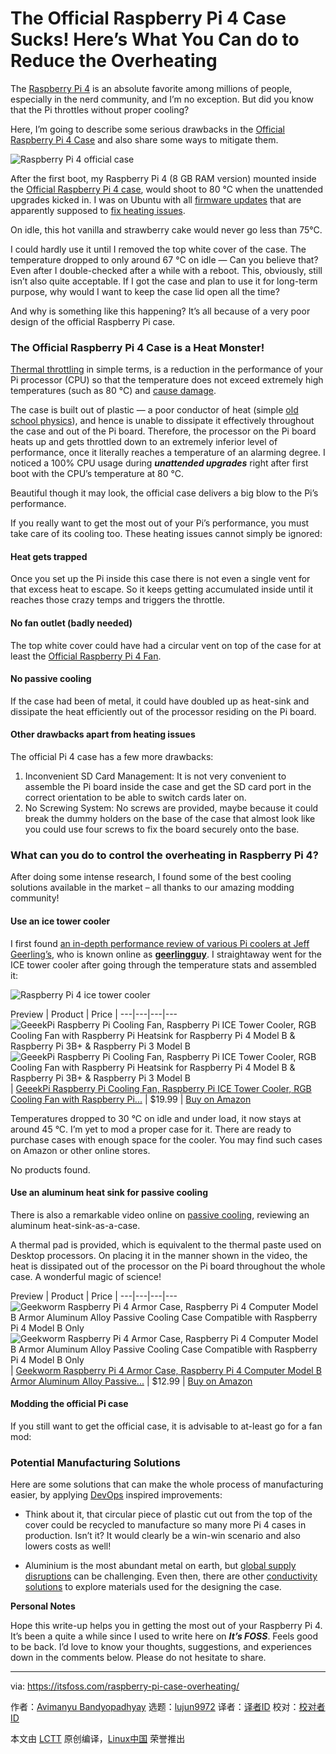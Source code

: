 [#]: subject: "The Official Raspberry Pi 4 Case Sucks! Here’s What You Can do to Reduce the Overheating"
[#]: via: "https://itsfoss.com/raspberry-pi-case-overheating/"
[#]: author: "Avimanyu Bandyopadhyay https://itsfoss.com/author/avimanyu/"
[#]: collector: "lujun9972"
[#]: translator: "wxy"
[#]: reviewer: " "
[#]: publisher: " "
[#]: url: " "

The Official Raspberry Pi 4 Case Sucks! Here’s What You Can do to Reduce the Overheating
======

The [Raspberry Pi 4][1] is an absolute favorite among millions of people, especially in the nerd community, and I’m no exception. But did you know that the Pi throttles without proper cooling?

Here, I’m going to describe some serious drawbacks in the [Official Raspberry Pi 4 Case][2] and also share some ways to mitigate them.

![Raspberry Pi 4 official case][3]

After the first boot, my Raspberry Pi 4 (8 GB RAM version) mounted inside the [Official Raspberry Pi 4 case][2], would shoot to 80 °C when the unattended upgrades kicked in. I was on Ubuntu with all [firmware updates][4] that are apparently supposed to [fix heating issues][5].

On idle, this hot vanilla and strawberry cake would never go less than 75°C.

I could hardly use it until I removed the top white cover of the case. The temperature dropped to only around 67 °C on idle — Can you believe that? Even after I double-checked after a while with a reboot. This, obviously, still isn’t also quite acceptable. If I got the case and plan to use it for long-term purpose, why would I want to keep the case lid open all the time?

And why is something like this happening? It’s all because of a very poor design of the official Raspberry Pi case.

### The Official Raspberry Pi 4 Case is a Heat Monster!

[Thermal throttling][6] in simple terms, is a reduction in the performance of your Pi processor (CPU) so that the temperature does not exceed extremely high temperatures (such as 80 °C) and [cause damage][7].

The case is built out of plastic — a poor conductor of heat (simple [old school physics][8]), and hence is unable to dissipate it effectively throughout the case and out of the Pi board. Therefore, the processor on the Pi board heats up and gets throttled down to an extremely inferior level of performance, once it literally reaches a temperature of an alarming degree. I noticed a 100% CPU usage during _**unattended upgrades**_ right after first boot with the CPU’s temperature at 80 °C.

Beautiful though it may look, the official case delivers a big blow to the Pi’s performance.

If you really want to get the most out of your Pi’s performance, you must take care of its cooling too. These heating issues cannot simply be ignored:

#### Heat gets trapped

Once you set up the Pi inside this case there is not even a single vent for that excess heat to escape. So it keeps getting accumulated inside until it reaches those crazy temps and triggers the throttle.

#### No fan outlet (badly needed)

The top white cover could have had a circular vent on top of the case for at least the [Official Raspberry Pi 4 Fan][9].

#### No passive cooling

If the case had been of metal, it could have doubled up as heat-sink and dissipate the heat efficiently out of the processor residing on the Pi board.

#### Other drawbacks apart from heating issues

The official Pi 4 case has a few more drawbacks:

  1. Inconvenient SD Card Management: It is not very convenient to assemble the Pi board inside the case and get the SD card port in the correct orientation to be able to switch cards later on.
  2. No Screwing System: No screws are provided, maybe because it could break the dummy holders on the base of the case that almost look like you could use four screws to fix the board securely onto the base.



### What can you do to control the overheating in Raspberry Pi 4?

After doing some intense research, I found some of the best cooling solutions available in the market – all thanks to our amazing modding community!

#### Use an ice tower cooler

I first found [an in-depth performance review of various Pi coolers at Jeff Geerling’s][10], who is known online as **[geerlingguy][11]**. I straightaway went for the ICE tower cooler after going through the temperature stats and assembled it:

![Raspberry Pi 4 ice tower cooler][12]

Preview | Product | Price |
---|---|---|---
![GeeekPi Raspberry Pi Cooling Fan, Raspberry Pi ICE Tower Cooler, RGB Cooling Fan with Raspberry Pi Heatsink for Raspberry Pi 4 Model B & Raspberry Pi 3B+ & Raspberry Pi 3 Model B][13] ![GeeekPi Raspberry Pi Cooling Fan, Raspberry Pi ICE Tower Cooler, RGB Cooling Fan with Raspberry Pi Heatsink for Raspberry Pi 4 Model B & Raspberry Pi 3B+ & Raspberry Pi 3 Model B][13] | [GeeekPi Raspberry Pi Cooling Fan, Raspberry Pi ICE Tower Cooler, RGB Cooling Fan with Raspberry Pi...][14] | $19.99[][15] | [Buy on Amazon][16]

Temperatures dropped to 30 °C on idle and under load, it now stays at around 45 °C. I’m yet to mod a proper case for it. There are ready to purchase cases with enough space for the cooler. You may find such cases on Amazon or other online stores.

No products found.

#### Use an aluminum heat sink for passive cooling

There is also a remarkable video online on [passive cooling][17], reviewing an aluminum heat-sink-as-a-case.

A thermal pad is provided, which is equivalent to the thermal paste used on Desktop processors. On placing it in the manner shown in the video, the heat is dissipated out of the processor on the Pi board throughout the whole case. A wonderful magic of science!

Preview | Product | Price |
---|---|---|---
![Geekworm Raspberry Pi 4 Armor Case, Raspberry Pi 4 Computer Model B Armor Aluminum Alloy Passive Cooling Case Compatible with Raspberry Pi 4 Model B Only][18] ![Geekworm Raspberry Pi 4 Armor Case, Raspberry Pi 4 Computer Model B Armor Aluminum Alloy Passive Cooling Case Compatible with Raspberry Pi 4 Model B Only][18] | [Geekworm Raspberry Pi 4 Armor Case, Raspberry Pi 4 Computer Model B Armor Aluminum Alloy Passive...][19] | $12.99[][15] | [Buy on Amazon][20]

#### Modding the official Pi case

If you still want to get the official case, it is advisable to at-least go for a fan mod:

### Potential Manufacturing Solutions

Here are some solutions that can make the whole process of manufacturing easier, by applying [DevOps][21] inspired improvements:

  * Think about it, that circular piece of plastic cut out from the top of the cover could be recycled to manufacture so many more Pi 4 cases in production. Isn’t it? It would clearly be a win-win scenario and also lowers costs as well!


  * Aluminium is the most abundant metal on earth, but [global supply disruptions][22] can be challenging. Even then, there are other [conductivity solutions][23] to explore materials used for the designing the case.



**Personal Notes**

Hope this write-up helps you in getting the most out of your Raspberry Pi 4. It’s been a quite a while since I used to write here on _**It’s FOSS**_. Feels good to be back. I’d love to know your thoughts, suggestions, and experiences down in the comments below. Please do not hesitate to share.

--------------------------------------------------------------------------------

via: https://itsfoss.com/raspberry-pi-case-overheating/

作者：[Avimanyu Bandyopadhyay][a]
选题：[lujun9972][b]
译者：[译者ID](https://github.com/译者ID)
校对：[校对者ID](https://github.com/校对者ID)

本文由 [LCTT](https://github.com/LCTT/TranslateProject) 原创编译，[Linux中国](https://linux.cn/) 荣誉推出

[a]: https://itsfoss.com/author/avimanyu/
[b]: https://github.com/lujun9972
[1]: https://itsfoss.com/raspberry-pi-4/
[2]: https://www.raspberrypi.org/products/raspberry-pi-4-case/
[3]: https://i1.wp.com/itsfoss.com/wp-content/uploads/2021/09/raspberry-pi-4-official-case.webp?resize=800%2C533&ssl=1
[4]: https://www.einfochips.com/blog/understanding-firmware-updates-the-whats-whys-and-hows/
[5]: https://www.seeedstudio.com/blog/2019/11/29/raspberry-pi-4-firmware-update-pi-4-now-runs-cooler-than-ever/
[6]: https://www.pcmag.com/encyclopedia/term/thermal-throttling
[7]: https://www.pcgamer.com/cpu-temperature-overheat/
[8]: https://thermtest.com/stay-colder-for-longer-in-a-container-made-of-plastic-or-metal
[9]: https://www.raspberrypi.org/products/raspberry-pi-4-case-fan/
[10]: https://www.jeffgeerling.com/blog/2019/best-way-keep-your-cool-running-raspberry-pi-4
[11]: https://www.jeffgeerling.com/about
[12]: https://i0.wp.com/itsfoss.com/wp-content/uploads/2021/09/raspberry-pi-4-ice-tower-cooler.webp?resize=480%2C360&ssl=1
[13]: https://i0.wp.com/m.media-amazon.com/images/I/51g9gQC9k7L._SL160_.jpg?ssl=1
[14]: https://www.amazon.com/dp/B07V35SXMC?tag=chmod7mediate-20&linkCode=ogi&th=1&psc=1 (GeeekPi Raspberry Pi Cooling Fan, Raspberry Pi ICE Tower Cooler, RGB Cooling Fan with Raspberry Pi Heatsink for Raspberry Pi 4 Model B & Raspberry Pi 3B+ & Raspberry Pi 3 Model B)
[15]: https://www.amazon.com/gp/prime/?tag=chmod7mediate-20 (Amazon Prime)
[16]: https://www.amazon.com/dp/B07V35SXMC?tag=chmod7mediate-20&linkCode=ogi&th=1&psc=1 (Buy on Amazon)
[17]: https://buildabroad.org/2016/11/05/passive-cooling/
[18]: https://i2.wp.com/m.media-amazon.com/images/I/41XGLQONCVS._SL160_.jpg?ssl=1
[19]: https://www.amazon.com/dp/B07VD568FB?tag=chmod7mediate-20&linkCode=osi&th=1&psc=1 (Geekworm Raspberry Pi 4 Armor Case, Raspberry Pi 4 Computer Model B Armor Aluminum Alloy Passive Cooling Case Compatible with Raspberry Pi 4 Model B Only)
[20]: https://www.amazon.com/dp/B07VD568FB?tag=chmod7mediate-20&linkCode=osi&th=1&psc=1 (Buy on Amazon)
[21]: https://linuxhandbook.com/what-is-devops/
[22]: https://www.reuters.com/article/global-metals-idUSL1N2Q90GA
[23]: https://news.mit.edu/2018/engineers-turn-plastic-insulator-heat-conductor-0330
